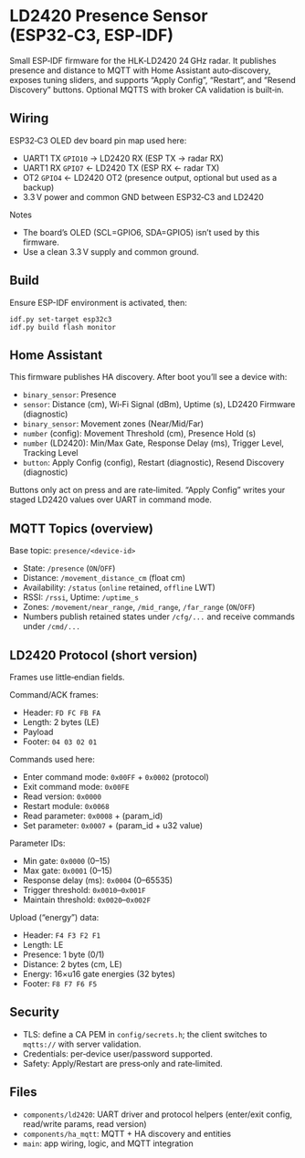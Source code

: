 # LD2420 Presence Sensor (ESP32‑C3, ESP‑IDF)

Small ESP‑IDF firmware for the HLK‑LD2420 24 GHz radar. It publishes presence and distance to MQTT with Home Assistant auto‑discovery, exposes tuning sliders, and supports “Apply Config”, “Restart”, and “Resend Discovery” buttons. Optional MQTTS with broker CA validation is built‑in.

## Wiring

ESP32‑C3 OLED dev board pin map used here:

- UART1 TX `GPIO10` -> LD2420 RX (ESP TX -> radar RX)
- UART1 RX `GPIO7`  <- LD2420 TX (ESP RX <- radar TX)
- OT2 `GPIO4`       <- LD2420 OT2 (presence output, optional but used as a backup)
- 3.3 V power and common GND between ESP32‑C3 and LD2420

Notes
- The board’s OLED (SCL=GPIO6, SDA=GPIO5) isn’t used by this firmware.
- Use a clean 3.3 V supply and common ground.

## Build

Ensure ESP-IDF environment is activated, then:

```
idf.py set-target esp32c3
idf.py build flash monitor
```

## Home Assistant

This firmware publishes HA discovery. After boot you’ll see a device with:

- `binary_sensor`: Presence
- `sensor`: Distance (cm), Wi‑Fi Signal (dBm), Uptime (s), LD2420 Firmware (diagnostic)
- `binary_sensor`: Movement zones (Near/Mid/Far)
- `number` (config): Movement Threshold (cm), Presence Hold (s)
- `number` (LD2420): Min/Max Gate, Response Delay (ms), Trigger Level, Tracking Level
- `button`: Apply Config (config), Restart (diagnostic), Resend Discovery (diagnostic)

Buttons only act on press and are rate‑limited. “Apply Config” writes your staged LD2420 values over UART in command mode.

## MQTT Topics (overview)

Base topic: `presence/<device-id>`

- State: `/presence` (`ON`/`OFF`)
- Distance: `/movement_distance_cm` (float cm)
- Availability: `/status` (`online` retained, `offline` LWT)
- RSSI: `/rssi`, Uptime: `/uptime_s`
- Zones: `/movement/near_range`, `/mid_range`, `/far_range` (`ON`/`OFF`)
- Numbers publish retained states under `/cfg/...` and receive commands under `/cmd/...`

## LD2420 Protocol (short version)

Frames use little‑endian fields.

Command/ACK frames:
- Header: `FD FC FB FA`
- Length: 2 bytes (LE)
- Payload
- Footer: `04 03 02 01`

Commands used here:
- Enter command mode: `0x00FF` + `0x0002` (protocol)
- Exit command mode:  `0x00FE`
- Read version:       `0x0000`
- Restart module:     `0x0068`
- Read parameter:     `0x0008` + (param_id)
- Set parameter:      `0x0007` + (param_id + u32 value)

Parameter IDs:
- Min gate: `0x0000` (0–15)
- Max gate: `0x0001` (0–15)
- Response delay (ms): `0x0004` (0–65535)
- Trigger threshold:  `0x0010`–`0x001F`
- Maintain threshold: `0x0020`–`0x002F`

Upload (“energy”) data:
- Header: `F4 F3 F2 F1`
- Length: LE
- Presence: 1 byte (0/1)
- Distance: 2 bytes (cm, LE)
- Energy: 16×u16 gate energies (32 bytes)
- Footer: `F8 F7 F6 F5`

## Security

- TLS: define a CA PEM in `config/secrets.h`; the client switches to `mqtts://` with server validation.
- Credentials: per‑device user/password supported.
- Safety: Apply/Restart are press‑only and rate‑limited.

## Files

- `components/ld2420`: UART driver and protocol helpers (enter/exit config, read/write params, read version)
- `components/ha_mqtt`: MQTT + HA discovery and entities
- `main`: app wiring, logic, and MQTT integration
